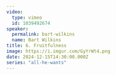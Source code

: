 ```yaml
---
video:
  type: vimeo
  id: 1039492674
speaker:
  permalink: bart-wilkins
  name: Bart Wilkins
title: 6. Fruitfulness
image: https://i.imgur.com/GyYrWt4.png
date: 2024-12-15T14:30:00.000Z
series: "all-he-wants"
---
```

